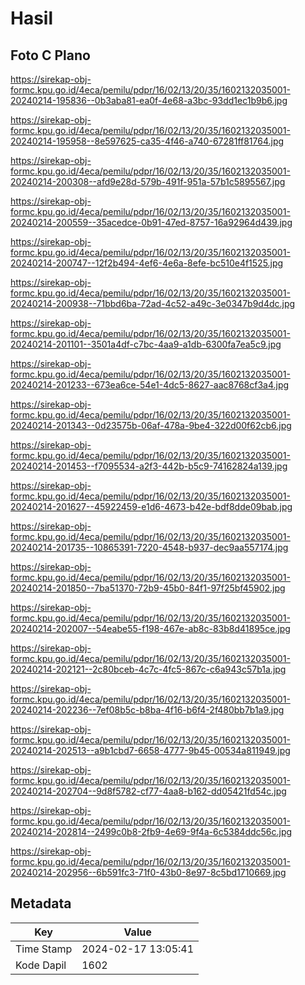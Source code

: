 # Hasil

## Foto C Plano

https://sirekap-obj-formc.kpu.go.id/4eca/pemilu/pdpr/16/02/13/20/35/1602132035001-20240214-195836--0b3aba81-ea0f-4e68-a3bc-93dd1ec1b9b6.jpg

https://sirekap-obj-formc.kpu.go.id/4eca/pemilu/pdpr/16/02/13/20/35/1602132035001-20240214-195958--8e597625-ca35-4f46-a740-67281ff81764.jpg

https://sirekap-obj-formc.kpu.go.id/4eca/pemilu/pdpr/16/02/13/20/35/1602132035001-20240214-200308--afd9e28d-579b-491f-951a-57b1c5895567.jpg

https://sirekap-obj-formc.kpu.go.id/4eca/pemilu/pdpr/16/02/13/20/35/1602132035001-20240214-200559--35acedce-0b91-47ed-8757-16a92964d439.jpg

https://sirekap-obj-formc.kpu.go.id/4eca/pemilu/pdpr/16/02/13/20/35/1602132035001-20240214-200747--12f2b494-4ef6-4e6a-8efe-bc510e4f1525.jpg

https://sirekap-obj-formc.kpu.go.id/4eca/pemilu/pdpr/16/02/13/20/35/1602132035001-20240214-200938--71bbd6ba-72ad-4c52-a49c-3e0347b9d4dc.jpg

https://sirekap-obj-formc.kpu.go.id/4eca/pemilu/pdpr/16/02/13/20/35/1602132035001-20240214-201101--3501a4df-c7bc-4aa9-a1db-6300fa7ea5c9.jpg

https://sirekap-obj-formc.kpu.go.id/4eca/pemilu/pdpr/16/02/13/20/35/1602132035001-20240214-201233--673ea6ce-54e1-4dc5-8627-aac8768cf3a4.jpg

https://sirekap-obj-formc.kpu.go.id/4eca/pemilu/pdpr/16/02/13/20/35/1602132035001-20240214-201343--0d23575b-06af-478a-9be4-322d00f62cb6.jpg

https://sirekap-obj-formc.kpu.go.id/4eca/pemilu/pdpr/16/02/13/20/35/1602132035001-20240214-201453--f7095534-a2f3-442b-b5c9-74162824a139.jpg

https://sirekap-obj-formc.kpu.go.id/4eca/pemilu/pdpr/16/02/13/20/35/1602132035001-20240214-201627--45922459-e1d6-4673-b42e-bdf8dde09bab.jpg

https://sirekap-obj-formc.kpu.go.id/4eca/pemilu/pdpr/16/02/13/20/35/1602132035001-20240214-201735--10865391-7220-4548-b937-dec9aa557174.jpg

https://sirekap-obj-formc.kpu.go.id/4eca/pemilu/pdpr/16/02/13/20/35/1602132035001-20240214-201850--7ba51370-72b9-45b0-84f1-97f25bf45902.jpg

https://sirekap-obj-formc.kpu.go.id/4eca/pemilu/pdpr/16/02/13/20/35/1602132035001-20240214-202007--54eabe55-f198-467e-ab8c-83b8d41895ce.jpg

https://sirekap-obj-formc.kpu.go.id/4eca/pemilu/pdpr/16/02/13/20/35/1602132035001-20240214-202121--2c80bceb-4c7c-4fc5-867c-c6a943c57b1a.jpg

https://sirekap-obj-formc.kpu.go.id/4eca/pemilu/pdpr/16/02/13/20/35/1602132035001-20240214-202236--7ef08b5c-b8ba-4f16-b6f4-2f480bb7b1a9.jpg

https://sirekap-obj-formc.kpu.go.id/4eca/pemilu/pdpr/16/02/13/20/35/1602132035001-20240214-202513--a9b1cbd7-6658-4777-9b45-00534a811949.jpg

https://sirekap-obj-formc.kpu.go.id/4eca/pemilu/pdpr/16/02/13/20/35/1602132035001-20240214-202704--9d8f5782-cf77-4aa8-b162-dd05421fd54c.jpg

https://sirekap-obj-formc.kpu.go.id/4eca/pemilu/pdpr/16/02/13/20/35/1602132035001-20240214-202814--2499c0b8-2fb9-4e69-9f4a-6c5384ddc56c.jpg

https://sirekap-obj-formc.kpu.go.id/4eca/pemilu/pdpr/16/02/13/20/35/1602132035001-20240214-202956--6b591fc3-71f0-43b0-8e97-8c5bd1710669.jpg


## Metadata

| Key        | Value               |
| ---------- | ------------------- |
| Time Stamp | 2024-02-17 13:05:41 |
| Kode Dapil | 1602                |



